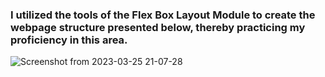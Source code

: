 ### I utilized the tools of the Flex Box Layout Module to create the webpage structure presented below, thereby practicing my proficiency in this area.
![Screenshot from 2023-03-25 21-07-28](https://user-images.githubusercontent.com/128838052/227731557-7e70cec0-f6b8-4316-b2b9-7824b7a46c2b.png)
